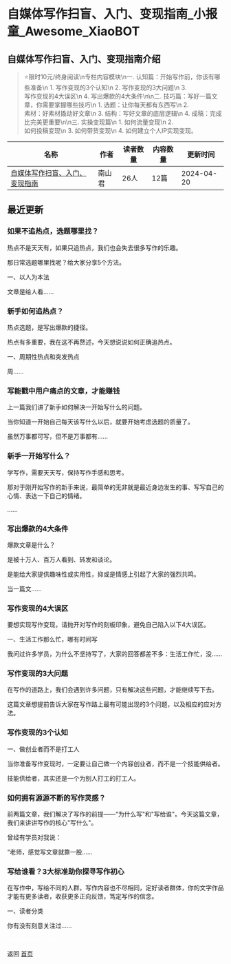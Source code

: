 # 自媒体写作扫盲、入门、变现指南_小报童_Awesome_XiaoBOT

## 自媒体写作扫盲、入门、变现指南介绍
> ⭐️限时10元/终身阅读\n专栏内容模块\n一. 认知篇：开始写作前，你该有哪些准备\n 1. 写作变现的3个认知\n 2. 写作变现的3大问题\n 3.  
写作变现的4大误区\n 4. 写出爆款的4大条件\n\n二. 技巧篇：写好一篇文章，你需要掌握哪些技巧\n 1. 选题：让你每天都有东西写\n 2.  
素材：好素材撬动好文章\n 3. 结构：写好文章的底层逻辑\n 4. 成稿：完成比完美更重要\n\n三. 实操变现篇\n 1. 如何流量变现\n 2.  
如何投稿变现\n 3. 如何带货变现\n 4. 如何建立个人IP实现变现。  
  


|名称|作者|读者数量|内容数量|更新时间|
|---|---|---|---|---|
|[自媒体写作扫盲、入门、变现指南](https://xiaobot.net/p/nsj001?refer=0b133df9-27dc-423b-8101-639049001c13)|南山君|26人|12篇|2024-04-20|

## 最近更新
### 如果不追热点，选题哪里找？

热点不是天天有，如果只追热点，我们也会失去很多写作的乐趣。

那日常选题哪里找呢？给大家分享5个方法。

一、以人为本法

文章是给人看......

### 新手如何追热点？

热点选题，是写出爆款的捷径。

热点有多重要，我在这不再赘述，今天想说说如何正确追热点。

一、周期性热点和突发热点

周......

### 写能戳中用户痛点的文章，才能赚钱

上一篇我们讲了新手如何解决一开始写什么的问题。

当你知道一开始自己每天该写什么以后，就要开始考虑选题的质量了。

虽然万事都可写，但不是万事都有......

### 新手一开始写什么？

学写作，需要天天写，保持写作手感和思考。

那对于刚开始写作的新手来说，最简单的无非就是最近身边发生的事、写写自己的心情、表达一下自己的情绪。

......

### 写出爆款的4大条件

爆款文章是什么？

是被十万人、百万人看到、转发和谈论。

是能给大家提供趣味性或实用性，抑或是情感上引起了大家的强烈共鸣。

当一篇文......

### 写作变现的4大误区

要想实现写作变现，请抛开对写作的刻板印象，避免自己陷入以下4大误区。

一、生活工作那么忙，哪有时间写

我问过许多学员，为什么不坚持写了，大家的回答都差不多：生活工作忙，没......

### 写作变现的3大问题

在写作的道路上，我们会遇到许多问题，只有解决这些问题，才能继续写下去。

这篇文章想提前告诉大家在写作路上最有可能出现的3个问题，以及相应的应对方法。

### 写作变现的3个认知

一、做创业者而不是打工人

当你准备写作变现时，一定要让自己做一个内容创业者，而不是一个技能供给者。

技能供给者，其实还是一个为别人打工的打工人。

### 如何拥有源源不断的写作灵感？

前两篇文章，我们解决了写作的前提——“为什么写"和"写给谁"。今天这篇文章，我们来讲讲写作的核心"写什么"。

曾经有学员对我说：

“老师，感觉写文章就靠一股......

### 写给谁看？3大标准助你探寻写作初心

在写作中，写给不同的人群，写作内容也不尽相同，定好读者群体，你的文字作品才能有更多读者，收获更多正向反馈，笃定写作的信念。

一、读者分类

你有没有刻意关注过......


<a href="https://github.com/Reno9527/awesome-xiaobot" style="color: white; text-decoration: none;">awesome-xiaobot</a>

返回 [首页](../README.md)

